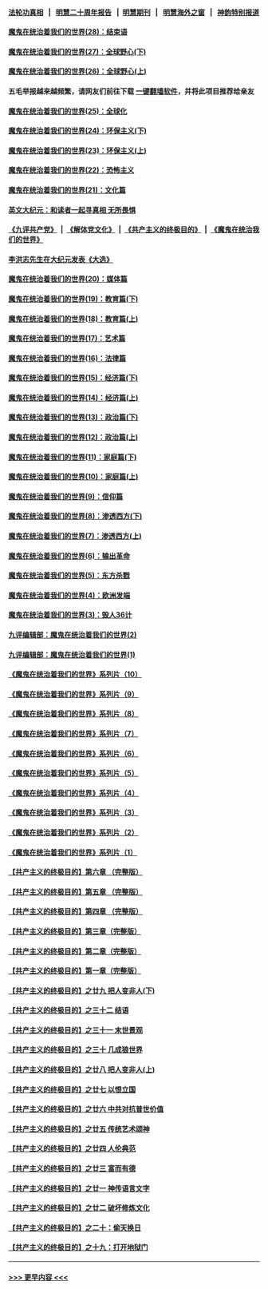 #### [法轮功真相](https://github.com/gfw-breaker/truth/blob/master/README.md?t=0) &nbsp;&nbsp;|&nbsp;&nbsp; [明慧二十周年报告](https://github.com/gfw-breaker/mh-reports/blob/master/README.md?t=0) &nbsp;&nbsp;|&nbsp;&nbsp;[明慧期刊](https://github.com/gfw-breaker/mh-qikan) &nbsp;&nbsp;|&nbsp;&nbsp; [明慧海外之窗](https://github.com/gfw-breaker/mh-news/blob/master/README.md?t=0) &nbsp;&nbsp;|&nbsp;&nbsp; [神韵特别报道](https://github.com/gfw-breaker/mh-news/blob/master/shenyun.md?t=0)
#### [魔鬼在统治着我们的世界(28)：结束语](../pages/nsc422/n10936246.md?t=07150601) 
#### [魔鬼在统治着我们的世界(27)：全球野心(下)](../pages/nsc422/n10928319.md?t=07150601) 
#### [魔鬼在统治着我们的世界(26)：全球野心(上)](../pages/nsc422/n10900318.md?t=07150601) 
#### 五毛举报越来越频繁，请网友们前往下载 [一键翻墙软件](https://github.com/gfw-breaker/ssr-accounts)，并将此项目推荐给亲友
#### [魔鬼在统治着我们的世界(25)：全球化](../pages/nsc422/n10788205.md?t=07150601) 
#### [魔鬼在统治着我们的世界(24)：环保主义(下)](../pages/nsc422/n10695307.md?t=07150601) 
#### [魔鬼在统治着我们的世界(23)：环保主义(上)](../pages/nsc422/n10688613.md?t=07150601) 
#### [魔鬼在统治着我们的世界(22)：恐怖主义](../pages/nsc422/n10614727.md?t=07150601) 
#### [魔鬼在统治着我们的世界(21)：文化篇](../pages/nsc422/n10597706.md?t=07150601) 
#### [英文大纪元：和读者一起寻真相 无所畏惧](../pages/nsc422/n12542027.md?t=07150601) 
#### [《九评共产党》](https://github.com/begood0513/9ping.md/blob/master/README.md) &nbsp;|&nbsp; [《解体党文化》](../../../../jtdwh.md/blob/master/README.md)  &nbsp;|&nbsp; [《共产主义的终极目的》](../../../../gczydzjmd.md/blob/master/README.md) &nbsp;|&nbsp; [《魔鬼在统治我们的世界》](../../../../mgztzwmdsj.md/blob/master/README.md) 
#### [李洪志先生在大纪元发表《大选》](../pages/nsc422/n12534746.md?t=07150601) 
#### [魔鬼在统治着我们的世界(20)：媒体篇](../pages/nsc422/n10586579.md?t=07150601) 
#### [魔鬼在统治着我们的世界(19)：教育篇(下)](../pages/nsc422/n10564808.md?t=07150601) 
#### [魔鬼在统治着我们的世界(18)：教育篇(上)](../pages/nsc422/n10526970.md?t=07150601) 
#### [魔鬼在统治着我们的世界(17)：艺术篇](../pages/nsc422/n10499093.md?t=07150601) 
#### [魔鬼在统治着我们的世界(16)：法律篇](../pages/nsc422/n10485969.md?t=07150601) 
#### [魔鬼在统治着我们的世界(15)：经济篇(下)](../pages/nsc422/n10469975.md?t=07150601) 
#### [魔鬼在统治着我们的世界(14)：经济篇(上)](../pages/nsc422/n10457370.md?t=07150601) 
#### [魔鬼在统治着我们的世界(13)：政治篇(下)](../pages/nsc422/n10448270.md?t=07150601) 
#### [魔鬼在统治着我们的世界(12)：政治篇(上)](../pages/nsc422/n10444576.md?t=07150601) 
#### [魔鬼在统治着我们的世界(11)：家庭篇(下)](../pages/nsc422/n10440961.md?t=07150601) 
#### [魔鬼在统治着我们的世界(10)：家庭篇(上)](../pages/nsc422/n10435448.md?t=07150601) 
#### [魔鬼在统治着我们的世界(9)：信仰篇](../pages/nsc422/n10432159.md?t=07150601) 
#### [魔鬼在统治着我们的世界(8)：渗透西方(下)](../pages/nsc422/n10429603.md?t=07150601) 
#### [魔鬼在统治着我们的世界(7)：渗透西方(上)](../pages/nsc422/n10426013.md?t=07150601) 
#### [魔鬼在统治着我们的世界(6)：输出革命](../pages/nsc422/n10421536.md?t=07150601) 
#### [魔鬼在统治着我们的世界(5)：东方杀戮](../pages/nsc422/n10417707.md?t=07150601) 
#### [魔鬼在统治着我们的世界(4)：欧洲发端](../pages/nsc422/n10414890.md?t=07150601) 
#### [魔鬼在统治着我们的世界(3)：毁人36计](../pages/nsc422/n10411583.md?t=07150601) 
#### [九评编辑部：魔鬼在统治着我们的世界(2)](../pages/nsc422/n10410036.md?t=07150601) 
#### [九评编辑部：魔鬼在统治着我们的世界(1)](../pages/nsc422/n10406825.md?t=07150601) 
#### [《魔鬼在统治着我们的世界》系列片（10）](../pages/nsc422/n12292670.md?t=07150601) 
#### [《魔鬼在统治着我们的世界》系列片（9）](../pages/nsc422/n12290859.md?t=07150601) 
#### [《魔鬼在统治着我们的世界》系列片（8）](../pages/nsc422/n12287445.md?t=07150601) 
#### [《魔鬼在统治着我们的世界》系列片（7）](../pages/nsc422/n12283425.md?t=07150601) 
#### [《魔鬼在统治着我们的世界》系列片（6）](../pages/nsc422/n12282314.md?t=07150601) 
#### [《魔鬼在统治着我们的世界》系列片（5）](../pages/nsc422/n12281419.md?t=07150601) 
#### [《魔鬼在统治着我们的世界》系列片（4）](../pages/nsc422/n12274024.md?t=07150601) 
#### [《魔鬼在统治着我们的世界》系列片（3）](../pages/nsc422/n12271322.md?t=07150601) 
#### [《魔鬼在统治着我们的世界》系列片（2）](../pages/nsc422/n12269049.md?t=07150601) 
#### [《魔鬼在统治着我们的世界》系列片（1）](../pages/nsc422/n12267575.md?t=07150601) 
#### [【共产主义的终极目的】第六章 （完整版）](../pages/nsc422/n11428913.md?t=07150601) 
#### [【共产主义的终极目的】第五章 （完整版）](../pages/nsc422/n11428912.md?t=07150601) 
#### [【共产主义的终极目的】第四章 （完整版）](../pages/nsc422/n11428907.md?t=07150601) 
#### [【共产主义的终极目的】第三章（完整版）](../pages/nsc422/n11428848.md?t=07150601) 
#### [【共产主义的终极目的】第二章（完整版）](../pages/nsc422/n11428831.md?t=07150601) 
#### [【共产主义的终极目的】第一章（完整版）](../pages/nsc422/n11417651.md?t=07150601) 
#### [【共产主义的终极目的】之廿九 把人变非人(下)](../pages/nsc422/n11344140.md?t=07150601) 
#### [【共产主义的终极目的】之三十二 结语](../pages/nsc422/n11360535.md?t=07150601) 
#### [【共产主义的终极目的】之三十一 末世景观](../pages/nsc422/n11351129.md?t=07150601) 
#### [【共产主义的终极目的】之三十 几成狼世界](../pages/nsc422/n11348280.md?t=07150601) 
#### [【共产主义的终极目的】之廿八 把人变非人(上)](../pages/nsc422/n11340492.md?t=07150601) 
#### [【共产主义的终极目的】之廿七 以恨立国](../pages/nsc422/n11336944.md?t=07150601) 
#### [【共产主义的终极目的】之廿六 中共对抗普世价值](../pages/nsc422/n11324785.md?t=07150601) 
#### [【共产主义的终极目的】之廿五 传统艺术颂神](../pages/nsc422/n11296396.md?t=07150601) 
#### [【共产主义的终极目的】之廿四 人伦典范](../pages/nsc422/n11296397.md?t=07150601) 
#### [【共产主义的终极目的】之廿三 富而有德](../pages/nsc422/n11283598.md?t=07150601) 
#### [【共产主义的终极目的】之廿一 神传语言文字](../pages/nsc422/n11263265.md?t=07150601) 
#### [【共产主义的终极目的】之廿二 破坏修炼文化](../pages/nsc422/n11245728.md?t=07150601) 
#### [【共产主义的终极目的】之二十：偷天换日](../pages/nsc422/n11238846.md?t=07150601) 
#### [【共产主义的终极目的】之十九：打开地狱门](../pages/nsc422/n11206376.md?t=07150601) 

----
#### [ >>> 更早内容 <<< ](../indexes/nsc422-earlier.md)
